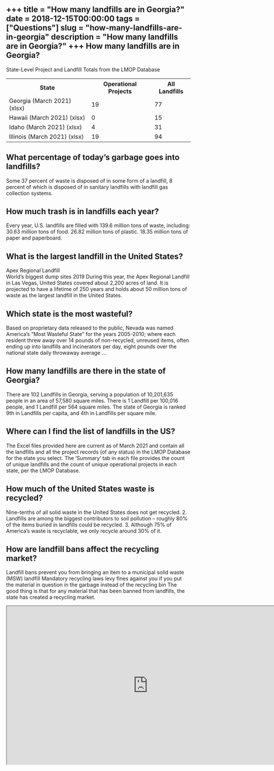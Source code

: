 +++
title = "How many landfills are in Georgia?"
date = 2018-12-15T00:00:00
tags = ["Questions"]
slug = "how-many-landfills-are-in-georgia"
description = "How many landfills are in Georgia?"
+++
How many landfills are in Georgia?
----------------------------------

State-Level Project and Landfill Totals from the LMOP Database

<table><tr><th>State</th><th>Operational Projects</th><th>All Landfills</th></tr><tr><td>Georgia (March 2021) (xlsx)</td><td>19</td><td>77</td></tr><tr><td>Hawaii (March 2021) (xlsx)</td><td>0</td><td>15</td></tr><tr><td>Idaho (March 2021) (xlsx)</td><td>4</td><td>31</td></tr><tr><td>Illinois (March 2021) (xlsx)</td><td>19</td><td>94</td></tr></table>

What percentage of today’s garbage goes into landfills?
-------------------------------------------------------

Some 37 percent of waste is disposed of in some form of a landfill, 8 percent of which is disposed of in sanitary landfills with landfill gas collection systems.

How much trash is in landfills each year?
-----------------------------------------

Every year, U.S. landfills are filled with 139.6 million tons of waste, including: 30.63 million tons of food. 26.82 million tons of plastic. 18.35 million tons of paper and paperboard.

What is the largest landfill in the United States?
--------------------------------------------------

Apex Regional Landfill  
World’s biggest dump sites 2019 During this year, the Apex Regional Landfill in Las Vegas, United States covered about 2,200 acres of land. It is projected to have a lifetime of 250 years and holds about 50 million tons of waste as the largest landfill in the United States.

Which state is the most wasteful?
---------------------------------

Based on proprietary data released to the public, Nevada was named America’s “Most Wasteful State” for the years 2005-2010; where each resident threw away over 14 pounds of non-recycled, unreused items, often ending up into landfills and incinerators per day, eight pounds over the national state daily throwaway average …

How many landfills are there in the state of Georgia?
-----------------------------------------------------

There are 102 Landfills in Georgia, serving a population of 10,201,635 people in an area of 57,580 square miles. There is 1 Landfill per 100,016 people, and 1 Landfill per 564 square miles. The state of Georgia is ranked 9th in Landfills per capita, and 4th in Landfills per square mile.

Where can I find the list of landfills in the US?
-------------------------------------------------

The Excel files provided here are current as of March 2021 and contain all the landfills and all the project records (of any status) in the LMOP Database for the state you select. The ‘Summary’ tab in each file provides the count of unique landfills and the count of unique operational projects in each state, per the LMOP Database.

How much of the United States waste is recycled?
------------------------------------------------

Nine-tenths of all solid waste in the United States does not get recycled. 2. Landfills are among the biggest contributors to soil pollution – roughly 80% of the items buried in landfills could be recycled. 3. Although 75% of America’s waste is recyclable, we only recycle around 30% of it.

How are landfill bans affect the recycling market?
--------------------------------------------------

Landfill bans prevent you from bringing an item to a municipal solid waste (MSW) landfill Mandatory recycling laws levy fines against you if you put the material in question in the garbage instead of the recycling bin The good thing is that for any material that has been banned from landfills, the state has created a recycling market.

<iframe allow="accelerometer; autoplay; clipboard-write; encrypted-media; gyroscope; picture-in-picture" allowfullscreen="" class="__youtube_prefs__  epyt-is-override  no-lazyload" data-no-lazy="1" data-origheight="433" data-origwidth="770" data-skipgform_ajax_framebjll="" height="433" id="_ytid_14363" loading="lazy" src="https://www.youtube.com/embed/RmLhY7f8WxQ?enablejsapi=1&autoplay=0&cc_load_policy=0&cc_lang_pref=&iv_load_policy=1&loop=0&modestbranding=0&rel=1&fs=1&playsinline=0&autohide=2&theme=dark&color=red&controls=1&" title="YouTube player" width="770"></iframe>